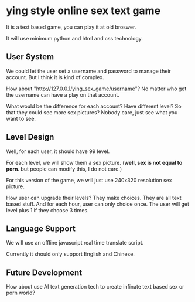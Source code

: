 # ying style online sex text game

It is a text based game, you can play it at old broswer.

It will use minimum python and html and css technology.

## User System

We could let the user set a username and password to manage their account. But I think it is kind of complex.

How about "http://127.0.0.1/ying_sex_game/username"? No matter who get the username can have a play on that account.

What would be the difference for each account? Have different level? So that they could see more sex pictures? Nobody care, just see what you want to see.

## Level Design

Well, for each user, it should have 99 level.

For each level, we will show them a sex picture. (**well, sex is not equal to porn**. but people can modify this, I do not care.)

For this version of the game, we will just use 240x320 resolution sex picture.

How user can upgrade their levels? They make choices. They are all text based stuff. And for each hour, user can only choice once. The user will get level plus 1 if they choose 3 times.

## Language Support

We will use an offline javascript real time translate script.

Currently it should only support English and Chinese.

## Future Development

How about use AI text generation tech to create infinate text based sex or porn world?
